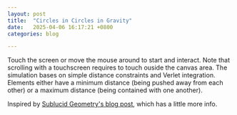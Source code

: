 ```yaml
---
layout: post
title:  "Circles in Circles in Gravity"
date:   2025-04-06 16:17:21 +0800
categories: blog

---
```


Touch the screen or move the mouse around to start and interact. Note that scrolling with a touchscreen requires to touch ouside the canvas area.
The simulation bases on simple distance constraints and Verlet integration.
Elements either have a minimum distance (being pushed away from each other) or a maximum distance (being contained with one another).

Inspired by [Sublucid Geometry's blog post](https://zalo.github.io/blog/constraints/), which has a little more info.

<canvas id="circlesInCirclesCanvas" style="touch-action:none;"></canvas>

<script src="../../../../assets/js/src/util.js"></script>
<script src="../../../../assets/js/src/vector.js"></script>
<script src="../../../../assets/js/src/input.js"></script>
<script src="../../../../assets/js/src/environment.js"></script>
<script src="../../../../assets/js/src/drawing.js"></script>
<script src="../../../../assets/js/src/drawables/chains.js"></script>
<script src="../../../../assets/js/src/drawables/constrained_point.js"></script>
<script src="../../../../assets/js/src/drawables/mouse_circle.js"></script>
<script src="../../../../assets/js/circles_in_circles.js"></script>
